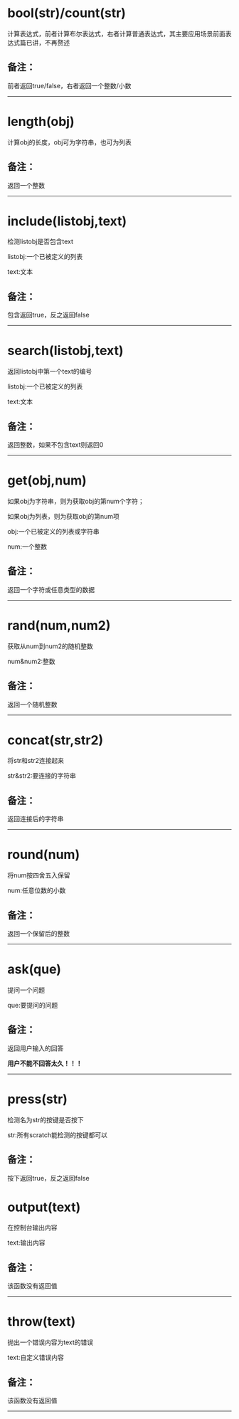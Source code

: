 
# bool(str)/count(str)


计算表达式，前者计算布尔表达式，右者计算普通表达式，其主要应用场景前面表达式篇已讲，不再赘述




## 备注：


前者返回true/false，右者返回一个整数/小数



***


# length(obj)


计算obj的长度，obj可为字符串，也可为列表


## 备注：


返回一个整数


***


# include(listobj,text)


检测listobj是否包含text


listobj:一个已被定义的列表


text:文本


## 备注：


包含返回true，反之返回false


***


# search(listobj,text)


返回listobj中第一个text的编号


listobj:一个已被定义的列表


text:文本


## 备注：


返回整数，如果不包含text则返回0


***


# get(obj,num)


如果obj为字符串，则为获取obj的第num个字符；


如果obj为列表，则为获取obj的第num项


obj:一个已被定义的列表或字符串


num:一个整数


## 备注：


返回一个字符或任意类型的数据


***


# rand(num,num2)


获取从num到num2的随机整数


num&num2:整数


## 备注：


返回一个随机整数


***


# concat(str,str2)


将str和str2连接起来


str&str2:要连接的字符串


## 备注：


返回连接后的字符串


***


# round(num)


将num按四舍五入保留


num:任意位数的小数


## 备注：


返回一个保留后的整数


***


# ask(que)


提问一个问题


que:要提问的问题


## 备注：


返回用户输入的回答


**用户不能不回答太久！！！**


***


# press(str)


检测名为str的按键是否按下


str:所有scratch能检测的按键都可以


## 备注：


按下返回true，反之返回false


# output(text)


在控制台输出内容


text:输出内容


## 备注：


该函数没有返回值



***


# throw(text)


抛出一个错误内容为text的错误


text:自定义错误内容




## 备注：


该函数没有返回值



***
